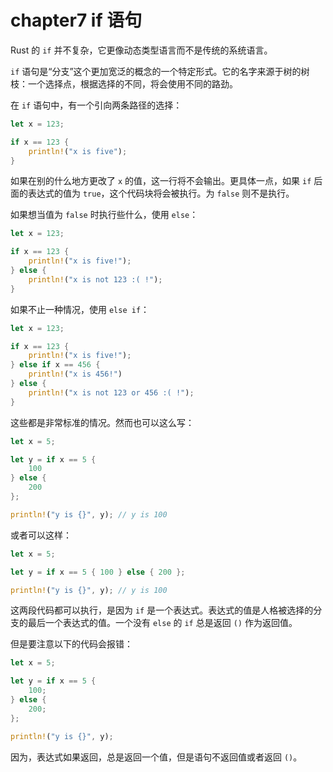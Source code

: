 chapter7 if 语句
================

Rust 的 `if` 并不复杂，它更像动态类型语言而不是传统的系统语言。

`if` 语句是“分支”这个更加宽泛的概念的一个特定形式。它的名字来源于树的树枝：一个选择点，根据选择的不同，将会使用不同的路劲。

在 `if` 语句中，有一个引向两条路径的选择：

```rust
let x = 123;

if x == 123 {
    println!("x is five");
}
```

如果在别的什么地方更改了 `x` 的值，这一行将不会输出。更具体一点，如果 `if` 后面的表达式的值为 `true`，这个代码块将会被执行。为 `false` 则不是执行。

如果想当值为 `false` 时执行些什么，使用 `else`：

```rust
let x = 123;

if x == 123 {
    println!("x is five!");
} else {
    println!("x is not 123 :( !");
}
```

如果不止一种情况，使用 `else if`：

```rust
let x = 123;

if x == 123 {
    println!("x is five!");
} else if x == 456 {
    println!("x is 456!")
} else {
    println!("x is not 123 or 456 :( !");
}
```

这些都是非常标准的情况。然而也可以这么写：

```rust 
let x = 5;

let y = if x == 5 {
    100
} else {
    200
};

println!("y is {}", y); // y is 100
```

或者可以这样：

```rust
let x = 5;

let y = if x == 5 { 100 } else { 200 };

println!("y is {}", y); // y is 100
```

这两段代码都可以执行，是因为 `if` 是一个表达式。表达式的值是人格被选择的分支的最后一个表达式的值。一个没有 `else` 的 `if` 总是返回 `()` 作为返回值。

但是要注意以下的代码会报错：

```rust
let x = 5;

let y = if x == 5 {
    100;
} else {
    200;
};

println!("y is {}", y);
```

因为，表达式如果返回，总是返回一个值，但是语句不返回值或者返回 `()`。

